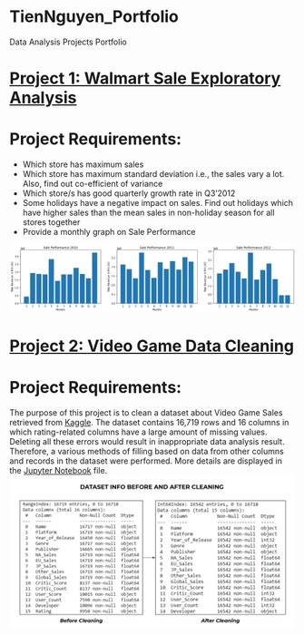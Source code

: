 # TienNguyen_Portfolio
Data Analysis Projects Portfolio

# [Project 1: Walmart Sale Exploratory Analysis](https://github.com/TienNguyen1997/Walmart-Sale-Exploratory-Analysis)
# Project Requirements:
* Which store has maximum sales
* Which store has maximum standard deviation i.e., the sales vary a lot. Also, find out co-efficient of variance
* Which store/s has good quarterly growth rate in Q3’2012
* Some holidays have a negative impact on sales. Find out holidays which have higher sales than the mean sales in non-holiday season for all stores together
* Provide a monthly graph on Sale Performance

![](https://raw.githubusercontent.com/TienNguyen1997/TienNguyen_Portfolio/main/Images/Walmart%20EDA%20Project_Monthly%20Sale%20Over%20Years.png)

# [Project 2: Video Game Data Cleaning](https://github.com/TienNguyen1997/Video-Game-Data-Cleaning)
# Project Requirements:
The purpose of this project is to clean a dataset about Video Game Sales retrieved from [Kaggle](https://www.kaggle.com/rush4ratio/video-game-sales-with-ratings). The dataset contains 16,719 rows and 16 columns in which rating-related columns have a large amount of missing values. Deleting all these errors would result in inappropriate data analysis result. Therefore, a various methods of filling based on data from other columns and records in the dataset were performed. More details are displayed in the [Jupyter Notebook](https://github.com/TienNguyen1997/Video-Game-Data-Cleaning/blob/main/Video%20Game%20Data%20Cleaning.ipynb) file.
![](https://raw.githubusercontent.com/TienNguyen1997/Video-Game-Data-Cleaning/main/Dataset%20info%20before%20and%20after.png)
